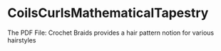 # CoilsCurlsMathematicalTapestry

The PDF File: Crochet Braids provides a hair pattern notion for various hairstyles
